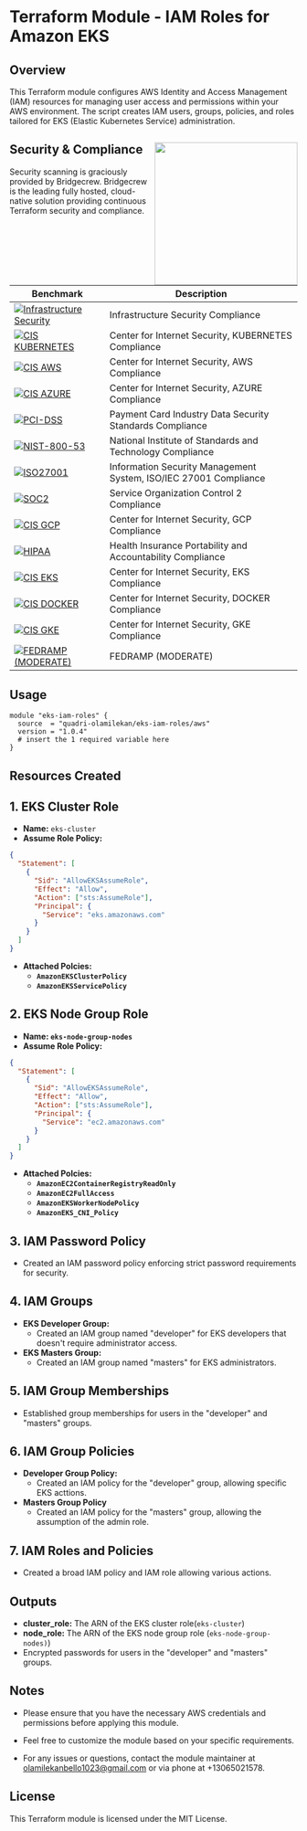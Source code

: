 # Terraform Module - IAM Roles for Amazon EKS

## Overview

This Terraform module configures AWS Identity and Access Management (IAM) resources for managing user access and permissions within your AWS environment. The script creates IAM users, groups, policies, and roles tailored for EKS (Elastic Kubernetes Service) administration.

## Security & Compliance [<img src="https://cloudposse.com/wp-content/uploads/2020/11/bridgecrew.svg" width="250" align="right" />](https://bridgecrew.io/)

Security scanning is graciously provided by Bridgecrew. Bridgecrew is the leading fully hosted, cloud-native solution providing continuous Terraform security and compliance.

| Benchmark | Description |
|--------|---------------|
| [![Infrastructure Security](https://www.bridgecrew.cloud/badges/github/quadri-olamilekan/terraform-aws-eks-iam-roles/general)](https://www.bridgecrew.cloud/link/badge?vcs=github&fullRepo=quadri-olamilekan%2Fterraform-aws-eks-iam-roles&benchmark=INFRASTRUCTURE+SECURITY) | Infrastructure Security Compliance |
| [![CIS KUBERNETES](https://www.bridgecrew.cloud/badges/github/quadri-olamilekan/terraform-aws-eks-iam-roles/cis_kubernetes_16)](https://www.bridgecrew.cloud/link/badge?vcs=github&fullRepo=quadri-olamilekan%2Fterraform-aws-eks-iam-roles&benchmark=CIS+KUBERNETES+V1.6) | Center for Internet Security, KUBERNETES Compliance |
| [![CIS AWS](https://www.bridgecrew.cloud/badges/github/quadri-olamilekan/terraform-aws-eks-iam-roles/cis_aws)](https://www.bridgecrew.cloud/link/badge?vcs=github&fullRepo=quadri-olamilekan%2Fterraform-aws-eks-iam-roles&benchmark=CIS+AWS+V1.2) | Center for Internet Security, AWS Compliance |
| [![CIS AZURE](https://www.bridgecrew.cloud/badges/github/quadri-olamilekan/terraform-aws-eks-iam-roles/cis_azure)](https://www.bridgecrew.cloud/link/badge?vcs=github&fullRepo=quadri-olamilekan%2Fterraform-aws-eks-iam-roles&benchmark=CIS+AZURE+V1.1) | Center for Internet Security, AZURE Compliance |
| [![PCI-DSS](https://www.bridgecrew.cloud/badges/github/quadri-olamilekan/terraform-aws-eks-iam-roles/pci)](https://www.bridgecrew.cloud/link/badge?vcs=github&fullRepo=quadri-olamilekan%2Fterraform-aws-eks-iam-roles&benchmark=PCI-DSS+V3.2) | Payment Card Industry Data Security Standards Compliance |
| [![NIST-800-53](https://www.bridgecrew.cloud/badges/github/quadri-olamilekan/terraform-aws-eks-iam-roles/nist)](https://www.bridgecrew.cloud/link/badge?vcs=github&fullRepo=quadri-olamilekan%2Fterraform-aws-eks-iam-roles&benchmark=NIST-800-53) | National Institute of Standards and Technology Compliance |
| [![ISO27001](https://www.bridgecrew.cloud/badges/github/quadri-olamilekan/terraform-aws-eks-iam-roles/iso)](https://www.bridgecrew.cloud/link/badge?vcs=github&fullRepo=quadri-olamilekan%2Fterraform-aws-eks-iam-roles&benchmark=ISO27001) | Information Security Management System, ISO/IEC 27001 Compliance |
| [![SOC2](https://www.bridgecrew.cloud/badges/github/quadri-olamilekan/terraform-aws-eks-iam-roles/soc2)](https://www.bridgecrew.cloud/link/badge?vcs=github&fullRepo=quadri-olamilekan%2Fterraform-aws-eks-iam-roles&benchmark=SOC2)| Service Organization Control 2 Compliance |
| [![CIS GCP](https://www.bridgecrew.cloud/badges/github/quadri-olamilekan/terraform-aws-eks-iam-roles/cis_gcp)](https://www.bridgecrew.cloud/link/badge?vcs=github&fullRepo=quadri-olamilekan%2Fterraform-aws-eks-iam-roles&benchmark=CIS+GCP+V1.1) | Center for Internet Security, GCP Compliance |
| [![HIPAA](https://www.bridgecrew.cloud/badges/github/quadri-olamilekan/terraform-aws-eks-iam-roles/hipaa)](https://www.bridgecrew.cloud/link/badge?vcs=github&fullRepo=quadri-olamilekan%2Fterraform-aws-eks-iam-roles&benchmark=HIPAA) | Health Insurance Portability and Accountability Compliance |
| [![CIS EKS](https://www.bridgecrew.cloud/badges/github/quadri-olamilekan/terraform-aws-eks-iam-roles/cis_eks_11)](https://www.bridgecrew.cloud/link/badge?vcs=github&fullRepo=quadri-olamilekan%2Fterraform-aws-eks-iam-roles&benchmark=CIS+EKS+V1.1) | Center for Internet Security, EKS Compliance |
| [![CIS DOCKER](https://www.bridgecrew.cloud/badges/github/quadri-olamilekan/terraform-aws-eks-iam-roles/cis_docker_12)](https://www.bridgecrew.cloud/link/badge?vcs=github&fullRepo=quadri-olamilekan%2Fterraform-aws-eks-iam-roles&benchmark=CIS+DOCKER+V1.2) | Center for Internet Security, DOCKER Compliance |
| [![CIS GKE](https://www.bridgecrew.cloud/badges/github/quadri-olamilekan/terraform-aws-eks-iam-roles/cis_gke_11)](https://www.bridgecrew.cloud/link/badge?vcs=github&fullRepo=quadri-olamilekan%2Fterraform-aws-eks-iam-roles&benchmark=CIS+GKE+V1.1) | Center for Internet Security, GKE Compliance |
| [![FEDRAMP (MODERATE)](https://www.bridgecrew.cloud/badges/github/quadri-olamilekan/terraform-aws-eks-iam-roles/fedramp_moderate)](https://www.bridgecrew.cloud/link/badge?vcs=github&fullRepo=quadri-olamilekan%2Fterraform-aws-eks-iam-roles&benchmark=FEDRAMP+%28MODERATE%29) | FEDRAMP (MODERATE) |

## Usage

```hcl
module "eks-iam-roles" {
  source  = "quadri-olamilekan/eks-iam-roles/aws"
  version = "1.0.4"
  # insert the 1 required variable here
}
```

## Resources Created

## 1. EKS Cluster Role

- **Name:** `eks-cluster`
- **Assume Role Policy:**

```json
{
  "Statement": [
    {
      "Sid": "AllowEKSAssumeRole",
      "Effect": "Allow",
      "Action": ["sts:AssumeRole"],
      "Principal": {
        "Service": "eks.amazonaws.com"
      }
    }
  ]
}
```
- **Attached Polcies:**
  - **`AmazonEKSClusterPolicy`**
  - **`AmazonEKSServicePolicy`**

## 2. EKS Node Group Role
- **Name: `eks-node-group-nodes`**
- **Assume Role Policy:**

```json
{
  "Statement": [
    {
      "Sid": "AllowEKSAssumeRole",
      "Effect": "Allow",
      "Action": ["sts:AssumeRole"],
      "Principal": {
        "Service": "ec2.amazonaws.com"
      }
    }
  ]
}
```

- **Attached Polcies:**
  - **`AmazonEC2ContainerRegistryReadOnly`**
  - **`AmazonEC2FullAccess`**
  - **`AmazonEKSWorkerNodePolicy`**
  - **`AmazonEKS_CNI_Policy`**

## 3. IAM Password Policy
- Created an IAM password policy enforcing strict password requirements for security.

## 4. IAM Groups
- **EKS Developer Group:**
  - Created an IAM group named "developer" for EKS developers that doesn't require administrator access.
- **EKS Masters Group:**
  - Created an IAM group named "masters" for EKS administrators.

## 5. IAM Group Memberships
- Established group memberships for users in the "developer" and "masters" groups.

## 6. IAM Group Policies
- **Developer Group Policy:**
  -   Created an IAM policy for the "developer" group, allowing specific EKS acttions.
- **Masters Group Policy**
  - Created an IAM policy for the "masters" group, allowing the assumption of the admin role.

## 7. IAM Roles and Policies
- Created a broad IAM policy and IAM role  allowing various actions.


## Outputs

- **cluster_role:** The ARN of the EKS cluster role(`eks-cluster`)
- **node_role:** The ARN of the EKS node group role (`eks-node-group-nodes)`)
- Encrypted passwords for users in the "developer" and "masters" groups.

## Notes

- Please ensure that you have the necessary AWS credentials and permissions before applying this module.

- Feel free to customize the module based on your specific requirements.

- For any issues or questions, contact the module maintainer at olamilekanbello1023@gmail.com  or via phone at +13065021578.

## License

This Terraform module is licensed under the MIT License. 
